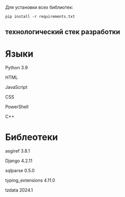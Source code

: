 Для установки всех библиотек:

    pip install -r requirements.txt

## технологический стек разработки

# Языки

Python 3.9

HTML

JavaScript 

CSS

PowerShell

C++

# Библеотеки

asgiref 3.8.1

Django 4.2.11

sqlparse 0.5.0

typing_extensions 4.11.0

tzdata 2024.1
